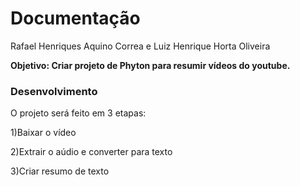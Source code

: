 # Documentação 

Rafael Henriques Aquino Correa e Luiz Henrique Horta Oliveira

__Objetivo: Criar projeto de Phyton para resumir vídeos do youtube.__

### Desenvolvimento
O projeto será feito em 3 etapas:

1)Baixar o vídeo

2)Extrair o aúdio e converter para texto

3)Criar resumo de texto

